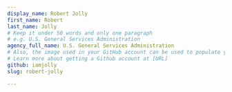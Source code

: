 ```yaml
---
display_name: Robert Jolly
first_name: Robert
last_name: Jolly
# Keep it under 50 words and only one paragraph
# e.g. U.S. General Services Administration
agency_full_name: U.S. General Services Administration
# Also, the image used in your GitHub account can be used to populate your digital.gov profile photo.
# Learn more about getting a Github account at [URL]
github: iamjolly
slug: robert-jolly

---
```

